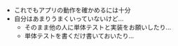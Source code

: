 * これでもアプリの動作を確かめるには十分
* 自分はあまりうまくいっていないけど...
  - そのまま他の人に単体テストと実装をお願いしたり...
  - 単体テストを書くだけ書いておいたり...
